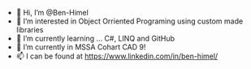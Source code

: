 - 👋 Hi, I’m @Ben-Himel
- 👀 I’m interested in Object Orriented Programing using custom made libraries
- 🌱 I’m currently learning ... C#, LINQ and GitHub 
- 💞️ I’m currently in MSSA Cohart CAD 9! 
- 📫 I can be found at https://www.linkedin.com/in/ben-himel/

<!---
Ben-Himel/Ben-Himel is a ✨ special ✨ repository because its `README.md` (this file) appears on your GitHub profile.
You can click the Preview link to take a look at your changes.
--->
